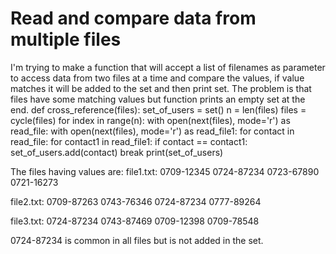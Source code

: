 
# Read and compare data from multiple files

I'm trying to make a function that will accept a list of filenames as parameter to access data from two files at a time and compare the values, if value matches it will be added to the set and then print set.
The problem is that files have some matching values but function prints an empty set at the end.
def cross_reference(files):
    set_of_users = set()
    n = len(files)
    files = cycle(files)
    for index in range(n):
        with open(next(files), mode='r') as read_file:
            with open(next(files), mode='r') as read_file1:
                for contact in read_file:
                    for contact1 in read_file1:
                        if contact == contact1:
                            set_of_users.add(contact)
                            break
    print(set_of_users)

The files having values are:
file1.txt:
0709-12345
0724-87234
0723-67890
0721-16273

file2.txt:
0709-87263
0743-76346
0724-87234
0777-89264

file3.txt:
0724-87234
0743-87469
0709-12398
0709-78548

0724-87234 is common in all files but is not added in the set.

        